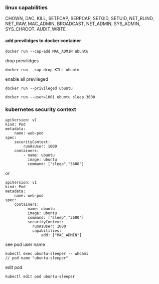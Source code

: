 ### linux capabilities

CHOWN, DAC, KILL, SETFCAP, SERPCAP, SETGID, SETUID, NET_BLIND, NET_RAW, MAC_ADMIN, BROADCAST, NET_ADMIN, SYS_ADMIN, SYS_CHROOT. AUDIT_WRITE 



#### add previlidges to docker container

```
docker run --cap-add MAC_ADMIN ubuntu
```

drop previlidges

```
docker run --cap-drop KILL ubuntu
```

enable all previleged 

```
docker run --privileged ubuntu
```

```
docker run --user=1001 ubuntu sleep 3600
```



### kubernetes security context

```
apiVersion: v1
kind: Pod 
metadata:
    name: web-pod 
spec:
    securityContext:
        runAsUser: 1000
    containers:
        - name: ubuntu
          image: ubuntu
          command: ["sleep","3600"]
```

or 

```
apiVersion: v1
kind: Pod 
metadata:
    name: web-pod 
spec:
    containers:
        - name: ubuntu
          image: ubuntu
          command: ["sleep","3600"]
          securityContext:
            runAsUser: 1000
            capabilities:
                add: ["MAC_ADMIN"]
```



see pod user name 

```
kubectl exec ubuntu-sleeper -- whoami 
// pod name "ubuntu-sleeper"
```

edit pod 

```
kubectl edit pod ubuntu-sleeper  
```






